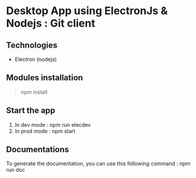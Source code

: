 # Desktop App using ElectronJs & Nodejs : Git client

## Technologies

- Electron (nodejs)

## Modules installation

> npm install

## Start the app

1. In dev mode  : npm run elecdev
2. In prod mode : npm start

## Documentations

To generate the documentation, you can use this following command : npm run doc